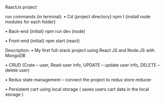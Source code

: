 RaactJs project

run commands (in terminal):
• Cd {project directory} npm I {install node modules for each folder}

• Back-end {initial} npm run dev (node)

• Front-end {initial} npm start (react)

Description:
• My first full-stack project using React JS and Node.JS with MongoDB

• CRUD (Crate – user, Read-user info, UPDATE – update user info, DELETE – delete user)

• Redux state management – connect the project to redux store reducer

• Persistent cart using local storage ( saves users cart data in the local storage )
